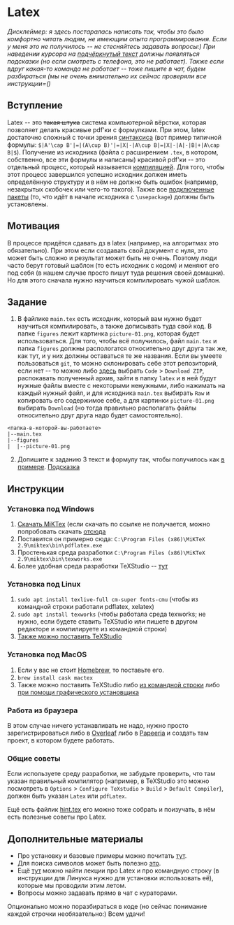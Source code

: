 # Latex
*Дисклеймер: я здесь постаралась написать так, чтобы это было комфортно читать людям, не имеющим опыта программирования. Если у меня это не получилось -- не стесняйтесь задавать вопросы:) При наведении курсора на <span title="Я -- подсказка!"><ins>подчёркнутый текст</ins></span> должны появляться подсказки (но если смотреть с телефона, это не работает). Также если вдруг какая-то команда не работает -- тоже пишите в чат, будем разбираться (мы не очень внимательно их сейчас проверяли все инструкции=()*
## Вступление
Latex -- это ~~такая штука~~ система компьютерной вёрстки, которая позволяет делать красивые pdf'ки с формулками. При этом, latex достаточно сложный с точки зрения <span title="То есть набора правил как писать код. Latex по факту является языком программирования"><ins>синтаксиса</ins></span> (вот пример типичной формулы: `$|A'\cap B'|=|(A\cup B)'|=|X|-|A\cup B|=|X|-|A|-|B|+|A\cap B|$`). Получение из исходника (файла с расширением `.tex`, в котором, собственно, все эти формулы и написаны) красивой pdf'ки -- это отдельный процесс, который называется <span title="Подробнее про это расскажут на лекциях по C++ или основам программирования."><ins>компиляцией</ins></span>. Для того, чтобы этот процесс завершился успешно исходник должен иметь определённую структуру и в нём не должно быть ошибок (например, незакрытых скобочек или чего-то такого). Также все <span title="Они расширяют список команд, которые можно использовать и тем самым увеличивают возможности. Подробнее про подключение библиотек в общем случае будет на курсе по C++ или основам программирования"><ins>подключенные пакеты</ins></span> (то, что идёт в начале исходника с `\usepackage`) должны быть установлены.
## Мотивация 
В процессе придётся сдавать дз в latex (например, на алгоритмах это обязательно). При этом если создавать свой документ с нуля, это может быть сложно и результат может быть не очень. Поэтому люди часто берут готовый шаблон (то есть исходник с кодом) и меняют его под себя (в нашем случае просто пишут туда решения своей домашки). Но для этого сначала нужно научиться компилировать чужой шаблон.
## Задание
1. В файлике `main.tex` есть исходник, который вам нужно будет научиться компилировать, а также дописывать туда свой код. В папке `figures` лежит картинка `picture-01.png`, которая будет использоваться. Для того, чтобы всё получилось, файл `main.tex` и папка `figures` должны распологатся относительно друг друга так же, как тут, и у них должны оставаться те же названия. Если вы умеете пользоваться `git`, то можно склонировать себе этот репозиторий, если нет -- то можно либо [здесь](https://github.com/olgalupuleac/SummerExercises) выбрать `Code` > `Download ZIP`, распокавать полученный архив, зайти в папку `latex` и в ней будут нужные файлы вместе с некоторыми ненужными, либо нажимать на каждый нужный файл, и для исходника `main.tex` выбирать `Raw` и копировать его содержимое себе, а для картинки `picture-01.png` выбирать `Download` (но тогда правильно располагать файлы относительно друг друга надо будет самостоятельно). 
```
<папка-в-которой-вы-работаете>
|--main.tex
|--figures
|  |--picture-01.png
```
2. Допишите к заданию 3 текст и формулу так, чтобы получилось как [в примере](main.pdf). <span title="Эта формула очень похожа на одну из формул, которые есть в примере"><ins>Подсказка</ins></span>
## Инструкции
### Установка под Windows
1. [Скачать MiKTex](https://miktex.org/download) (если скачать по ссылке не получается, можно попробовать скачать [отсюда](https://ctan.org/tex-archive/systems/win32/miktex/setup?lang=en)
2. Поставится он примерно сюда: `C:\Program Files (x86)\MiKTeX 2.9\miktex\bin\pdflatex.exe`
3. Простенькая среда разработки `C:\Program Files (x86)\MiKTeX 2.9\miktex\bin\texworks.exe`
4. Более удобная среда разработки TeXStudio -- [тут](https://www.texstudio.org/)

### Установка под Linux
1. `sudo apt install texlive-full cm-super fonts-cmu` (чтобы из командной строки работали pdflatex, xelatex)
2. `sudo apt install texworks` (чтобы работала среда texworks; не нужно, если будете ставить TeXStudio или пишете в другом редакторе и компилируете из командной строки)
3. [Также можно поставить TeXStudio](http://ubuntuhandbook.org/index.php/2019/12/how-to-install-texstudio-2-12-18-in-ubuntu-19-10-20-04/) 

### Установка под MacOS
1. Если у вас не стоит [Homebrew](https://brew.sh/), то поставьте его.
2. `brew install cask mactex`
3. Также можно поставить TeXStudio либо [из командной строки](http://macappstore.org/texstudio/) либо [при помощи графического установщика](https://www.texstudio.org/)

### Работа из браузера
В этом случае ничего устанавливать не надо, нужно просто зарегистрироваться либо в [Overleaf](https://www.overleaf.com/) либо в [Papeeria](https://papeeria.com) и создать там проект, в котором будете работать.

### Общие советы
Если используете среду разработки, не забудьте проверить, что там указан правильный компилятор (например, в TeXStudio это можно посмотреть в `Options` > `Configure TeXstudio` > `Build` > `Default Compiler`), должен быть указан `Latex` или `pdfLatex`.

Ещё есть файлик [hint.tex](hint.tex) его можно тоже собрать и поизучать, в нём есть полезные советы про Latex.

## Дополнительные материалы
* Про установку и базовые примеры можно почитать [тут](https://wiki.compscicenter.ru/index.php/Help_tex_windows).
* Для поиска символов может быть полезно [это](https://detexify.kirelabs.org/classify.html).
* Ещё [тут](https://www.youtube.com/playlist?list=PLxMpIvWUjaJuOVEWZ0-H7QaUeREmyqNl9) можно найти лекции про Latex и про командную строку (в инструкции для Линукса нужно для установки использовать её), которые мы проводили этим летом. 
* Вопросы можно задавать прямо в чат с кураторами. 

Опционально можно поразбираться в коде (но сейчас понимание каждой строчки необязательно:) Всем удачи!

